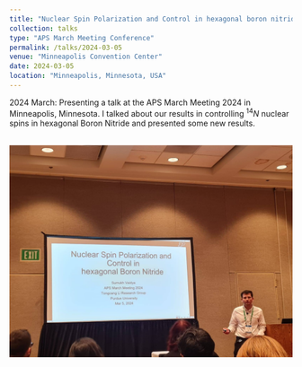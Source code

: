 ```yaml
---
title: "Nuclear Spin Polarization and Control in hexagonal boron nitride "
collection: talks
type: "APS March Meeting Conference"
permalink: /talks/2024-03-05
venue: "Minneapolis Convention Center"
date: 2024-03-05
location: "Minneapolis, Minnesota, USA"
---
```


2024 March: Presenting a talk at the  APS March Meeting 2024 in Minneapolis, Minnesota. I talked about our results in controlling $^{14}N$ nuclear spins in hexagonal Boron Nitride and presented some new results.


<br/><img src='/images/2024_APSMarchMeetingTalk.jpg'>

